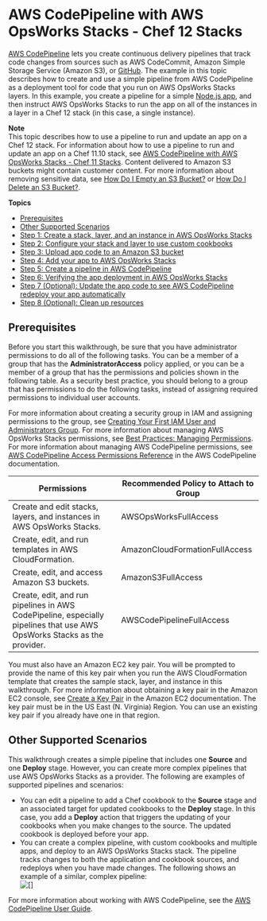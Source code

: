 # AWS CodePipeline with AWS OpsWorks Stacks \- Chef 12 Stacks<a name="other-services-cp-chef12"></a>

[AWS CodePipeline](https://aws.amazon.com/codepipeline/) lets you create continuous delivery pipelines that track code changes from sources such as AWS CodeCommit, Amazon Simple Storage Service \(Amazon S3\), or [GitHub](https://github.com/)\. The example in this topic describes how to create and use a simple pipeline from AWS CodePipeline as a deployment tool for code that you run on AWS OpsWorks Stacks layers\. In this example, you create a pipeline for a simple [Node\.js app](https://s3.amazonaws.com/opsworks-codepipeline-demo/opsworks-nodejs-demo-app.zip), and then instruct AWS OpsWorks Stacks to run the app on all of the instances in a layer in a Chef 12 stack \(in this case, a single instance\)\.

**Note**  
This topic describes how to use a pipeline to run and update an app on a Chef 12 stack\. For information about how to use a pipeline to run and update an app on a Chef 11\.10 stack, see [AWS CodePipeline with AWS OpsWorks Stacks \- Chef 11 Stacks](other-services-cp-chef11.md)\. Content delivered to Amazon S3 buckets might contain customer content\. For more information about removing sensitive data, see [How Do I Empty an S3 Bucket?](https://docs.aws.amazon.com/AmazonS3/latest/user-guide/empty-bucket.html) or [How Do I Delete an S3 Bucket?](https://docs.aws.amazon.com/AmazonS3/latest/user-guide/delete-bucket.html)\.

**Topics**
+ [Prerequisites](#w4ab1c11c65c17b9b9)
+ [Other Supported Scenarios](#w4ab1c11c65c17b9c11)
+ [Step 1: Create a stack, layer, and an instance in AWS OpsWorks Stacks](other-services-cp-chef12-stack.md)
+ [Step 2: Configure your stack and layer to use custom cookbooks](other-services-cp-stackconfig.md)
+ [Step 3: Upload app code to an Amazon S3 bucket](other-services-cp-chef12-s3.md)
+ [Step 4: Add your app to AWS OpsWorks Stacks](other-services-cp-chef12-addapp.md)
+ [Step 5: Create a pipeline in AWS CodePipeline](other-services-cp-chef12-pipeline.md)
+ [Step 6: Verifying the app deployment in AWS OpsWorks Stacks](other-services-cp-chef12-verify.md)
+ [Step 7 \(Optional\): Update the app code to see AWS CodePipeline redeploy your app automatically](other-services-cp-chef12-update.md)
+ [Step 8 \(Optional\): Clean up resources](other-services-cp-chef12-cleanup.md)

## Prerequisites<a name="w4ab1c11c65c17b9b9"></a>

Before you start this walkthrough, be sure that you have administrator permissions to do all of the following tasks\. You can be a member of a group that has the **AdministratorAccess** policy applied, or you can be a member of a group that has the permissions and policies shown in the following table\. As a security best practice, you should belong to a group that has permissions to do the following tasks, instead of assigning required permissions to individual user accounts\.

For more information about creating a security group in IAM and assigning permissions to the group, see [Creating Your First IAM User and Administrators Group](http://docs.aws.amazon.com/IAM/latest/UserGuide/getting-started_create-admin-group.html)\. For more information about managing AWS OpsWorks Stacks permissions, see [Best Practices: Managing Permissions](http://docs.aws.amazon.com/opsworks/latest/userguide/best-practices-permissions.html)\. For more information about managing AWS CodePipeline permissions, see [AWS CodePipeline Access Permissions Reference](http://docs.aws.amazon.com/codepipeline/latest/userguide/access-permissions.html) in the AWS CodePipeline documentation\.


| Permissions | Recommended Policy to Attach to Group | 
| --- | --- | 
|  Create and edit stacks, layers, and instances in AWS OpsWorks Stacks\.  | AWSOpsWorksFullAccess | 
|  Create, edit, and run templates in AWS CloudFormation\.  | AmazonCloudFormationFullAccess | 
|  Create, edit, and access Amazon S3 buckets\.  | AmazonS3FullAccess | 
|  Create, edit, and run pipelines in AWS CodePipeline, especially pipelines that use AWS OpsWorks Stacks as the provider\.  | AWSCodePipelineFullAccess | 

You must also have an Amazon EC2 key pair\. You will be prompted to provide the name of this key pair when you run the AWS CloudFormation template that creates the sample stack, layer, and instance in this walkthrough\. For more information about obtaining a key pair in the Amazon EC2 console, see [Create a Key Pair](http://docs.aws.amazon.com/AWSEC2/latest/UserGuide/get-set-up-for-amazon-ec2.html#create-a-key-pair) in the Amazon EC2 documentation\. The key pair must be in the US East \(N\. Virginia\) Region\. You can use an existing key pair  if you already have one in that region\.

## Other Supported Scenarios<a name="w4ab1c11c65c17b9c11"></a>

This walkthrough creates a simple pipeline that includes one **Source** and one **Deploy** stage\. However, you can create more complex pipelines that use AWS OpsWorks Stacks as a provider\. The following are examples of supported pipelines and scenarios:
+ You can edit a pipeline to add a Chef cookbook to the **Source** stage and an associated target for updated cookbooks to the **Deploy** stage\. In this case, you add a **Deploy** action that triggers the updating of your cookbooks when you make changes to the source\. The updated cookbook is deployed before your app\.
+ You can create a complex pipeline, with custom cookbooks and multiple apps, and deploy to an AWS OpsWorks Stacks stack\. The pipeline tracks changes to both the application and cookbook sources, and redeploys when you have made changes\. The following shows an example of a similar, complex pipeline:  
![\[\]](http://docs.aws.amazon.com/opsworks/latest/userguide/images/cp_integ_complexpipeline.png)

For more information about working with AWS CodePipeline, see the [AWS CodePipeline User Guide](http://docs.aws.amazon.com/codepipeline/latest/userguide/welcome.html)\.